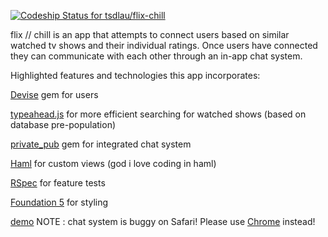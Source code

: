 [ ![Codeship Status for tsdlau/flix-chill](https://codeship.com/projects/33ddf990-efa6-0133-c965-762d210387aa/status?branch=master)](https://codeship.com/projects/149065)

flix // chill is an app that attempts to connect users based on similar watched tv shows and their individual ratings. Once users have connected they can communicate with each other through an in-app chat system.

Highlighted features and technologies this app incorporates:

[Devise](https://github.com/plataformatec/devise) gem for users

[typeahead.js](https://twitter.github.io/typeahead.js/) for more efficient searching for watched shows (based on database pre-population)

[private_pub](https://github.com/ryanb/private_pub) gem for integrated chat system

[Haml](http://haml.info) for custom views (god i love coding in haml)

[RSpec](https://github.com/rspec/rspec) for feature tests

[Foundation 5](http://foundation.zurb.com) for styling

[demo](http://flix-chill.herokuapp.com)
NOTE : chat system is buggy on Safari! Please use [Chrome](https://www.google.com/chrome/browser/desktop) instead!
